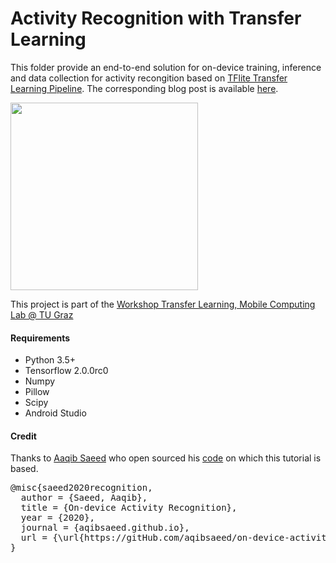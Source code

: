 # Activity Recognition with Transfer Learning

This folder provide an end-to-end solution for on-device training, inference and data collection for activity recongition based on <a href="https://github.com/tensorflow/examples/tree/master/lite/examples/model_personalization">TFlite Transfer Learning Pipeline</a>. The corresponding blog post is available <a href="https://aqibsaeed.github.io/on-device-activity-recognition">here</a>. 

<img src="https://github.com/osaukh/mobile_computing_lab/blob/master/code/OnDeviceActivityRecognition/screenshot.png" width="300px" align="middle">

This project is part of the [Workshop Transfer Learning, Mobile Computing Lab @ TU Graz](https://github.com/osaukh/mobile_computing_lab/blob/master/2020-04-20__WS5_0__Transfer_Learning.ipynb)


#### Requirements
* Python 3.5+
* Tensorflow 2.0.0rc0
* Numpy
* Pillow 
* Scipy
* Android Studio

#### Credit

Thanks to <a href="https://aqibsaeed.github.io/on-device-activity-recognition">Aaqib Saeed</a> who open sourced his <a href="https://github.com/aqibsaeed/on-device-activity-recognition">code</a> on which this tutorial is based.

<pre>@misc{saeed2020recognition, 
  author = {Saeed, Aaqib},
  title = {On-device Activity Recognition},
  year = {2020},
  journal = {aqibsaeed.github.io},
  url = {\url{https://gitHub.com/aqibsaeed/on-device-activity-recognition}}
}</pre>
